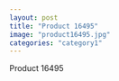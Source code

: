 ```yaml
---
layout: post
title: "Product 16495"
image: "product16495.jpg"
categories: "category1"
---
```

Product 16495
